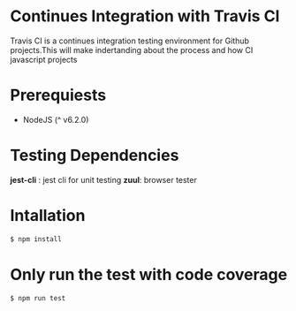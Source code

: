 # Continues Integration with Travis CI
Travis CI is a continues integration testing environment for Github projects.This will make indertanding about the process and how CI javascript projects

# Prerequiests
  - NodeJS (^ v6.2.0)

# Testing Dependencies
  **jest-cli** : jest cli for unit testing
  **zuul**: browser tester

# Intallation
```sh
$ npm install
```

# Only run the test with code coverage
```sh
$ npm run test
```
